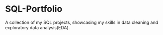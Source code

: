 # SQL-Portfolio
A collection of my SQL projects, showcasing my skills in data cleaning and exploratory data analysis(EDA).
